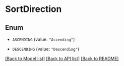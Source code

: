# SortDirection

## Enum


* `ASCENDING` (value: `"Ascending"`)

* `DESCENDING` (value: `"Descending"`)


[[Back to Model list]](../README.md#documentation-for-models) [[Back to API list]](../README.md#documentation-for-api-endpoints) [[Back to README]](../README.md)


